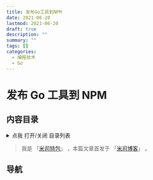 ```yaml
---
title: 发布Go工具到NPM
date: 2021-06-20
lastmod: 2021-06-20
draft: true
description: ""
summary: ""
tags: []
categories:
  - 编程技术
  - Go
---
```


# 发布 Go 工具到 NPM

## 内容目录

<details>
  <summary>点我 打开/关闭 目录列表</summary>

- [1. ](#nav-1)
- [2. ](#nav-2)
  - [2.1 ](#nav-2-1)
  - [2.2 ](#nav-2-2)
  - [2.3 ](#nav-2-3)
- [3. ](#nav-3)
  - [3.1 ](#nav-3-1)

</details>

> 我是 「[米司特包](http://misitebao.com)」 ，本篇文章首发于
> 「[米司博客](http://blog.misitebao.com)」 。

<span id="nav-1"></span>

## 导航
